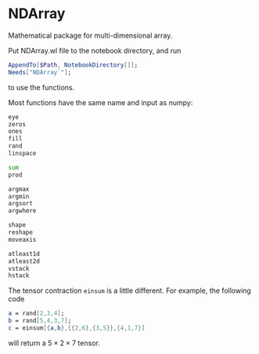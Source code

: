 # NDArray
Mathematical package for multi-dimensional array.

Put NDArray.wl file to the notebook directory, and run
```mathematica
AppendTo[$Path, NotebookDirectory[]];
Needs["NDArray`"];
```
to use the functions.

Most functions have the same name and input as numpy:
```python
eye
zeros
ones
fill
rand
linspace

sum
prod

argmax
argmin
argsort
argwhere

shape
reshape
moveaxis

atleast1d
atleast2d
vstack
hstack
```
The tensor contraction ```einsum``` is a little different. For example, the following code
```mathematica
a = rand[2,3,4];
b = rand[5,4,3,7];
c = einsum[{a,b},{{2,6},{3,5}},{4,1,7}]
```
will return a $5 \times 2 \times 7$ tensor.
